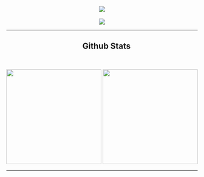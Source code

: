  <!-- <img src="https://github.com/gabohs/gabohs/blob/main/gabohs.gif" /> -->

<p align="center">

  <img src="https://github.com/gabohs/gabohs/blob/output/github-contribution-grid-snake.svg">

  <br>
  <br>

 <!-- 
  <img alt="CPP" height="40" width="50"     src="https://cdn.jsdelivr.net/gh/devicons/devicon/icons/cplusplus/cplusplus-original.svg" > 
  <img alt="Python" height="40" width="50"  src="https://cdn.jsdelivr.net/gh/devicons/devicon/icons/python/python-original.svg"> 
  <img alt="Arduino" height="40" width="50" src="https://cdn.jsdelivr.net/gh/devicons/devicon/icons/arduino/arduino-original.svg">

  <br>
  <br>
  -->

  <img src="https://komarev.com/ghpvc/?username=gabohs&&style=for-the-badge"/>

</p>

***

  <div id="user-content-toc">
  <ul align="center" style="list-style: none;">
    <summary>
      <h2>Github Stats</h2>
    </summary>
  </ul>
</div>

 <br>

 <p align="center">
    <img src="https://github-readme-stats.vercel.app/api?username=gabohs&show_icons=true&theme=shadow_blue&include_all_commits=true&count_private=true&line_height=30" height=250>
    <img src="https://github-readme-stats.vercel.app/api/top-langs/?username=gabohs&layout=donut&langs_count=8&theme=shadow_blue&size_weight=0.5&count_weight=0.5&hide=html,css" height=250>
  
 </p>

***
